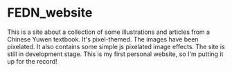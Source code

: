 # FEDN_website
This is a site about a collection of some illustrations and articles from a Chinese Yuwen textbook. It's pixel-themed. The images have been pixelated. It also contains some simple js pixelated image effects. The site is still in development stage. This is my first personal website, so I'm putting it up for the record!
